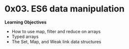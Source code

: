 # 0x03. ES6 data manipulation

**Learning Objectives**

* How to use map, filter and reduce on arrays
* Typed arrays
* The Set, Map, and Weak link data structures